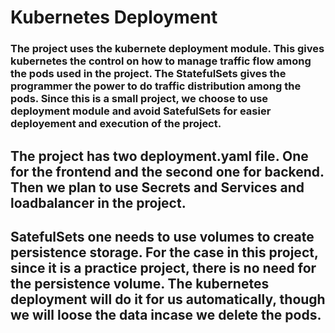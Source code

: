 # Kubernetes Deployment
### The project uses the kubernete deployment module. This gives kubernetes the control on how to manage traffic flow among the pods used in the project. The StatefulSets gives the programmer the power to do traffic distribution among the pods. Since this is a small project, we choose to use deployment module and avoid SatefulSets for easier deployement and execution of the project.

## The project has two deployment.yaml file. One for the frontend  and the second one for backend. Then we plan to use Secrets and Services and loadbalancer in the project.

## SatefulSets one needs to use volumes to create persistence storage. For the case in this project, since it is a practice project, there is no need for the persistence volume. The kubernetes deployment will do it for us automatically, though we will loose the data incase we delete the pods. 
